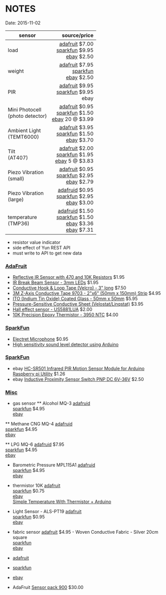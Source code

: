 # NOTES #
Date: 2015-11-02

|    sensor   |  source/price |
|-------------|--------------:|
| load        | [adafruit](http://www.adafruit.com/products/166) $7.00<br>[sparkfun](https://www.sparkfun.com/products/10245) $9.95<br>[ebay](http://www.ebay.com/itm/M-Electronic-Balance-Weighing-Load-Cell-Sensor-0-5Kg-K-/331571837632) $2.50 |
| weight      | [adafruit](http://www.adafruit.com/products/166) $7.95<br>[sparkfun]()<br>[ebay](http://www.ebay.com/itm/M-Electronic-Balance-Weighing-Load-Cell-Sensor-0-5Kg-K-/331571837632) $2.50 |
| PIR         | [adafruit](http://www.adafruit.com/products/189)  $9.95<br>[sparkfun](https://www.sparkfun.com/products/13285) $9.95<br>ebay |
| Mini Photocell<br>(photo detector) | [adafruit](http://www.adafruit.com/products/161) $0.95<br>[sparkfun](https://www.sparkfun.com/products/9088) $1.50<br>[ebay](http://www.ebay.com/itm/20x-5537CDS-Photo-Light-Dependent-Sensitive-Resistor-Photoresistor-LDR-Photocell-/271591239495) 20 @ $3.99<br> |
| Ambient Light<br>(TEMT6000) | [adafruit](http://www.adafruit.com/products/1384) $3.95<br>[sparkfun](https://www.sparkfun.com/products/8348) $1.50<br>[ebay](http://www.ebay.com/itm/1pcs-TEMT6000-Light-Sensor-TEMT6000-Professional-Light-Sensor-IC-NEW-/262030683849) $3.70 |
| Tilt <br>(AT407) | [adafruit](http://www.adafruit.com/products/173) $2.00<br>[sparkfun](https://www.sparkfun.com/products/10289)  $1.95<br>[ebay](http://www.ebay.com/itm/Vibration-Knock-Sensor-5-Pack-Tilt-SW-18020P-AT407-Mercury-Free-5x-5pcs-/231740544669) 5 @ $3.83 |
| Piezo Vibration<br>(small) | [adafruit](http://www.adafruit.com/products/1740) $0.95<br>[sparkfun](https://www.sparkfun.com/products/9198) $2.95<br>[ebay](http://www.ebay.com/itm/Piezo-Vibration-Sensor-Small-Vertical-/271618771586) $2.79 |
| Piezo Vibration<br>(large) | [adafruid](http://www.adafruit.com/products/1739) $0.95<br>[sparkfun](https://www.sparkfun.com/products/9196) $2.95<br>[ebay](http://www.ebay.com/itm/Piezo-Vibration-Sensor-Large-with-Mass-/201425621872) $3.00 |
| temperature<br>(TMP36) | [adafruid](http://www.adafruit.com/products/165) $1.50<br>[sparkfun](https://www.sparkfun.com/products/10988) $1.50<br>[ebay](http://www.ebay.com/itm/1pcs-TMP36GT9-ORIGINAL-Low-Voltage-Temperature-Sensors-/181004901020) $3.36<br>[ebay](http://www.ebay.com/itm/5pcs-TMP36GT9-ORIGINAL-Low-Voltage-Temperature-Sensors-/181004901551) $7.31 |

- resistor value indicator
- side effect of Yun REST API
- must write to API to get new data


### <a name=adafruit>[AdaFruit](http://www.adafruit.com/)</a> ###

- [Reflective IR Sensor with 470 and 10K Resistors](http://www.adafruit.com/products/2349) $1.95
- [IR Break Beam Sensor - 3mm LEDs](http://www.adafruit.com/products/2167) $1.95<br>
- [Conductive Hook & Loop Tape (Velcro) - 3" long](http://www.adafruit.com/products/1324) $7.50<br>
- [3M Z-Axis Conductive Tape 9703 - 2"x6" (50mm x 150mm) Strip](http://www.adafruit.com/products/1656) $4.95<br>
- [ITO (Indium Tin Oxide) Coated Glass - 50mm x 50mm](http://www.adafruit.com/products/1310) $5.95<br>
- [Pressure-Sensitive Conductive Sheet (Velostat/Linqstat)](http://www.adafruit.com/products/1361) $3.95<br>
- [Hall effect sensor - US5881LUA](http://www.adafruit.com/products/158) $2.00<br>
- [10K Precision Epoxy Thermistor - 3950 NTC](http://www.adafruit.com/products/372) $4.00<br>

### <a name=sparkfun>[SparkFun](https://www.sparkfun.com/)</a> ###

- [Electret Microphone](https://www.sparkfun.com/products/8635) $0.95
- [High sensitivity sound level detector using Arduino](http://davidhoulding.blogspot.com/2014/02/simple-high-sensitivity-arduino-sound.html)

### <a name=ebay>[SparkFun](https://www.ebay.com/)</a> ###

- ebay [HC-SR501 Infrared PIR Motion Sensor Module for Arduino Raspberry pi Utility](http://www.ebay.com/itm/HC-SR501-Infrared-PIR-Motion-Sensor-Module-for-Arduino-Raspberry-pi-Utility-/141809807216) $1.26
- ebay [Inductive Proximity Sensor Switch PNP DC 6V-36V](http://www.ebay.com/itm/LJ12A3-4-Z-BY-Inductive-Proximity-Sensor-Switch-PNP-DC-6V-36V-/331657665140) $2.50


### <a name=misc>[Misc]()</a> ###

* gas sensor
** Alcohol
MQ-3
[adafruid]()<br>
[sparkfun](https://www.sparkfun.com/products/8880) $4.95<br>
[ebay]()<br>

** Methane CNG
MQ-4
[adafruid]()<br>
[sparkfun](https://www.sparkfun.com/products/9404) $4.95<br>
[ebay]()<br>

** LPG
MQ-6
[adafruid](http://www.adafruit.com/products/992) $7.95<br>
[sparkfun](https://www.sparkfun.com/products/9405)  $4.95<br>
[ebay]()<br>

* Barometric Pressure
MPL115A1
[adafruid]()<br>
[sparkfun](https://www.sparkfun.com/products/9602) $4.95<br>
[ebay]()<br>


* thermistor 10K
[adafruit]()<br>
[sparkfun](https://www.sparkfun.com/products/250) $0.75<br>
[ebay]()<br>
[Simple Temperature With Thermistor + Arduino](http://bildr.org/2012/11/thermistor-arduino/)

* Light Sensor - ALS-PT19
[adafruit]()<br>
[sparkfun](https://www.sparkfun.com/products/12566) $0.95<br>
[ebay]()<br>

* fabric sensor
[adafruit](http://www.adafruit.com/products/1168) $4.95 - Woven Conductive Fabric - Silver 20cm square<br>
[sparkfun]()<br>
[ebay]()<br>


- [adafruit]()
- [sparkfun]()
- [ebay]()

- AdaFruit [Sensor pack 900](http://www.adafruit.com/products/176) $30.00<br>

